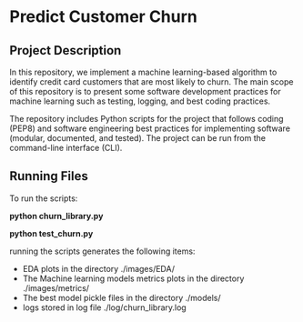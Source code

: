 # Predict Customer Churn

## Project Description
In this repository, we implement a machine learning-based algorithm to identify credit card customers that are most likely to churn. 
The main scope of this repository is to present some software development practices for machine learning such as testing, logging, and best coding practices. 

The repository includes Python scripts for the project that follows coding (PEP8) and software engineering best practices for implementing software (modular, documented, and tested). The project can be run from the command-line interface (CLI).


## Running Files
To run the scripts:

**python churn_library.py**

**python test_churn.py**

running the scripts generates the following items:

- EDA plots in the directory ./images/EDA/
- The Machine learning models metrics plots in the directory ./images/metrics/
- The best model pickle files in the directory ./models/
- logs stored in log file ./log/churn_library.log
